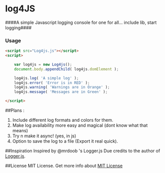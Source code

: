 log4JS
======

####A simple Javascript logging console for one for all... include lib, start logging####


### Usage ###

```html
<script src="Log4js.js"></script>
<script>

	var log4js = new Log4js();
	document.body.appendChild( log4js.domElement );

	log4js.log( 'A simple log' );
    log4js.error( 'Error is in RED' );
    log4js.warning( 'Warnings are in Orange' );
    log4js.message( 'Messages are in Green' );

</script>
```

##Plans :
 1) Include different log formats and colors for them.
 2) Make log availability more easy and magical (dont know what that means)
 3) Try n make it async! (yes, in js)
 4) Option to save the log to a file (Export it real quick).


##Inspiration
Inspired by @mrdoob 's Logger.js
Due credits to the author of [Logger.js](https://github.com/mrdoob/logger.js).


 
 ##License
 MIT License.
 Get more info about [MIT License](http://opensource.org/licenses/MIT)